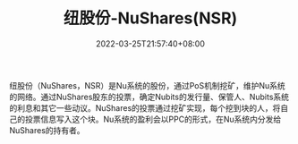 ﻿---
weight: 
title: "纽股份-NuShares(NSR)"
description: "纽股份（NuShares，NSR）是Nu系统的股份，通过PoS机制挖矿，维护Nu系统的网络"
date: 2022-03-25T21:57:40+08:00
lastmod: 2022-03-25T16:45:40+08:00
draft: false
authors: ["Metabd"]
featuredImage: "niugufen-nusharesnsr.webp"
link: ""
tags: ["数字代币","纽股份-NuShares(NSR)"]
categories: ["navigation"]
navigation: ["数字代币"]
lightgallery: true
toc: true
pinned: false
recommend: false
recommend1: false
---
纽股份（NuShares，NSR）是Nu系统的股份，通过PoS机制挖矿，维护Nu系统的网络。通过NuShares股东的投票，确定Nubits的发行量、保管人、Nubits系统的利息和其它一些动议。NuShares的投票通过挖矿实现，每个挖到块的人，将自己的投票信息写入这个块。Nu系统的盈利会以PPC的形式，在Nu系统内分发给NuShares的持有者。
